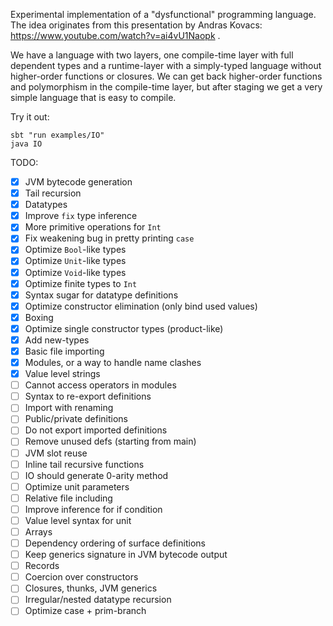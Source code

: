 Experimental implementation of a "dysfunctional" programming language.
The idea originates from this presentation by Andras Kovacs: https://www.youtube.com/watch?v=ai4vU1Naopk .

We have a language with two layers, one compile-time layer with full dependent types and a runtime-layer with a simply-typed language without higher-order functions or closures. We can get back higher-order functions and polymorphism in the compile-time layer, but after staging we get a very simple language that is easy to compile.

Try it out:
```
sbt "run examples/IO"
java IO
```

TODO:
- [x] JVM bytecode generation
- [x] Tail recursion
- [x] Datatypes
- [x] Improve `fix` type inference
- [x] More primitive operations for `Int`
- [x] Fix weakening bug in pretty printing `case`
- [x] Optimize `Bool`-like types
- [x] Optimize `Unit`-like types
- [x] Optimize `Void`-like types
- [x] Optimize finite types to `Int`
- [x] Syntax sugar for datatype definitions
- [x] Optimize constructor elimination (only bind used values)
- [x] Boxing
- [x] Optimize single constructor types (product-like)
- [x] Add new-types
- [x] Basic file importing
- [x] Modules, or a way to handle name clashes
- [x] Value level strings
- [ ] Cannot access operators in modules
- [ ] Syntax to re-export definitions
- [ ] Import with renaming
- [ ] Public/private definitions
- [ ] Do not export imported definitions
- [ ] Remove unused defs (starting from main)
- [ ] JVM slot reuse
- [ ] Inline tail recursive functions
- [ ] IO should generate 0-arity method
- [ ] Optimize unit parameters
- [ ] Relative file including
- [ ] Improve inference for if condition
- [ ] Value level syntax for unit
- [ ] Arrays
- [ ] Dependency ordering of surface definitions
- [ ] Keep generics signature in JVM bytecode output
- [ ] Records
- [ ] Coercion over constructors
- [ ] Closures, thunks, JVM generics
- [ ] Irregular/nested datatype recursion
- [ ] Optimize case + prim-branch
